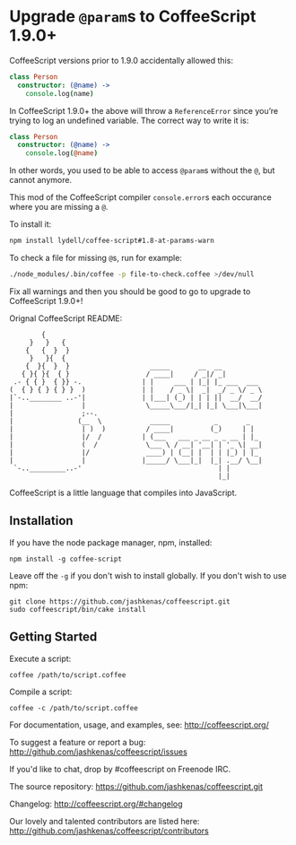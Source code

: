 # Upgrade `@param`s to CoffeeScript 1.9.0+

CoffeeScript versions prior to 1.9.0 accidentally allowed this:

```coffee
class Person
  constructor: (@name) ->
    console.log(name)
```

In CoffeeScript 1.9.0+ the above will throw a `ReferenceError` since you’re
trying to log an undefined variable. The correct way to write it is:

```coffee
class Person
  constructor: (@name) ->
    console.log(@name)
```

In other words, you used to be able to access `@param`s without the `@`, but
cannot anymore.

This mod of the CoffeeScript compiler `console.error`s each occurance where you
are missing a `@`.

To install it:

```sh
npm install lydell/coffee-script#1.8-at-params-warn
```

To check a file for missing `@`s, run for example:

```sh
./node_modules/.bin/coffee -p file-to-check.coffee >/dev/null
```

Fix all warnings and then you should be good to go to upgrade to CoffeeScript
1.9.0+!

Orignal CoffeeScript README:

            {
         }   }   {
        {   {  }  }
         }   }{  {
        {  }{  }  }                    _____       __  __
       { }{ }{  { }                   / ____|     / _|/ _|
     .- { { }  { }} -.               | |     ___ | |_| |_ ___  ___
    (  { } { } { } }  )              | |    / _ \|  _|  _/ _ \/ _ \
    |`-..________ ..-'|              | |___| (_) | | | ||  __/  __/
    |                 |               \_____\___/|_| |_| \___|\___|
    |                 ;--.
    |                (__  \            _____           _       _
    |                 | )  )          / ____|         (_)     | |
    |                 |/  /          | (___   ___ _ __ _ _ __ | |_
    |                 (  /            \___ \ / __| '__| | '_ \| __|
    |                 |/              ____) | (__| |  | | |_) | |_
    |                 |              |_____/ \___|_|  |_| .__/ \__|
     `-.._________..-'                                  | |
                                                        |_|

CoffeeScript is a little language that compiles into JavaScript.

## Installation

If you have the node package manager, npm, installed:

```shell
npm install -g coffee-script
```

Leave off the `-g` if you don't wish to install globally. If you don't wish to use npm:

```shell
git clone https://github.com/jashkenas/coffeescript.git
sudo coffeescript/bin/cake install
```

## Getting Started

Execute a script:

```shell
coffee /path/to/script.coffee
```

Compile a script:

```shell
coffee -c /path/to/script.coffee
```

For documentation, usage, and examples, see: http://coffeescript.org/

To suggest a feature or report a bug: http://github.com/jashkenas/coffeescript/issues

If you'd like to chat, drop by #coffeescript on Freenode IRC.

The source repository: https://github.com/jashkenas/coffeescript.git

Changelog: http://coffeescript.org/#changelog

Our lovely and talented contributors are listed here: http://github.com/jashkenas/coffeescript/contributors
